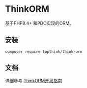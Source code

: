 # ThinkORM

基于PHP8.4+ 和PDO实现的ORM。



## 安装
~~~
composer require topthink/think-orm
~~~

## 文档

详细参考 [ThinkORM开发指南](https://doc.thinkphp.cn/@think-orm)
